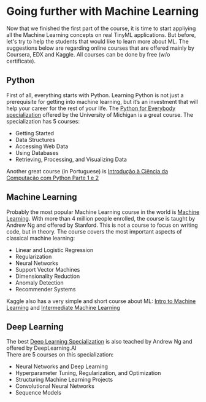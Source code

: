 # Going further with Machine Learning
Now that we finished the first part of the course, it is time to start appliying all the Machine Learning concepts on real TinyML applications. But before, let's try to help the students that would like to learn more about ML. The suggestions below are regarding online courses that are offered mainly by Coursera, EDX and Kaggle. All courses can be done by free (w/o certificate). 

## Python
First of all, everything starts with Python. Learning Python is not just a prerequisite for getting into machine learning, but it’s an investment that will help your career for the rest of your life.
The [Python for Everybody specialization](https://www.coursera.org/specializations/python) offered by the University of Michigan is a great course. The specialization has 5 courses:
- Getting Started
- Data Structures
- Accessing Web Data
- Using Databases
- Retrieving, Processing, and Visualizing Data

Another great course (in Portuguese) is [Introdução à Ciência da Computação com Python Parte 1 e 2](https://pt.coursera.org/learn/ciencia-computacao-python-conceitos)

## Machine Learning
Probably the most popular Machine Learning course in the world is [Machine Learning](https://pt.coursera.org/learn/machine-learning). With more than 4 million people enrolled, the course is taught by Andrew Ng and offered by Stanford.
This is not a course to focus on writing code, but in theory. The course covers the most important aspects of classical machine learning:
- Linear and Logistic Regression
- Regularization
- Neural Networks
- Support Vector Machines
- Dimensionality Reduction
- Anomaly Detection
- Recommender Systems

Kaggle also has a very simple and short course about ML: [Intro to Machine Learning](https://www.kaggle.com/learn/intro-to-machine-learning) and [Intermediate Machine Learning](https://www.kaggle.com/learn/intermediate-machine-learning)

## Deep Learning
The best [Deep Learning Specialization](https://www.coursera.org/specializations/deep-learning?utm_source=deeplearning-ai&utm_medium=institutions&utm_campaign=20210107-cs-ppt-coursera-welcome-dls) is also teached by Andrew Ng and offered by DeepLearning.AI  
There are 5 courses on this specialization:
- Neural Networks and Deep Learning
- Hyperparameter Tuning, Regularization, and Optimization
- Structuring Machine Learning Projects
- Convolutional Neural Networks
- Sequence Models

